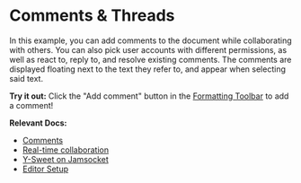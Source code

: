 # Comments & Threads

In this example, you can add comments to the document while collaborating with others. You can also pick user accounts with different permissions, as well as react to, reply to, and resolve existing comments. The comments are displayed floating next to the text they refer to, and appear when selecting said text.

**Try it out:** Click the "Add comment" button in the [Formatting Toolbar](/docs/react/components/formatting-toolbar) to add a comment!

**Relevant Docs:**

- [Comments](/docs/features/collaboration/comments)
- [Real-time collaboration](/docs/features/collaboration)
- [Y-Sweet on Jamsocket](https://docs.jamsocket.com/y-sweet/tutorials/blocknote)
- [Editor Setup](/docs/getting-started/editor-setup)
